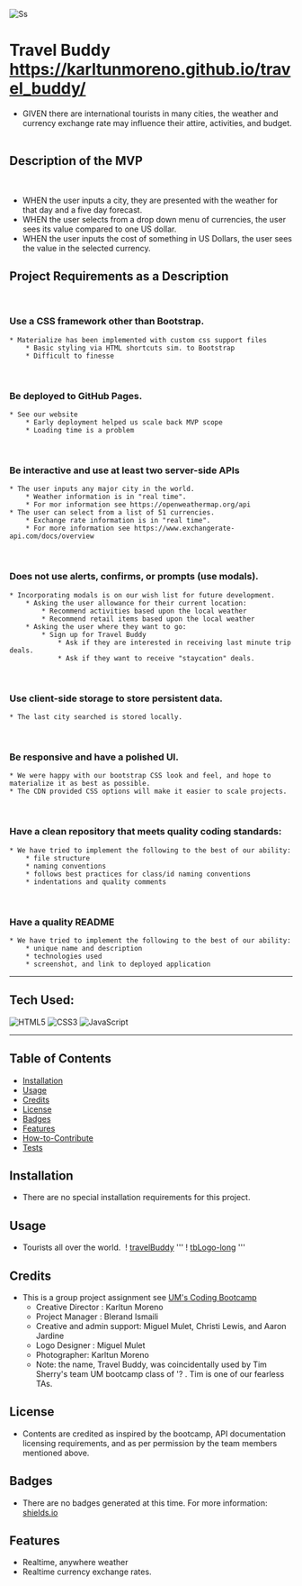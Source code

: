 ![Ss](https://karltunmoreno.github.io/My-Portfolio/assets/images/7777.jpg)

# Travel Buddy https://karltunmoreno.github.io/travel_buddy/
* GIVEN there are international tourists in many cities, the weather and currency exchange rate may influence their attire, activities, and budget.
​
## Description of the MVP
​
* WHEN the user inputs a city, they are presented with the weather for that day and a five day forecast.
* WHEN the user selects from a drop down menu of currencies, the user sees its value compared to one US dollar.
* WHEN the user inputs the cost of something in US Dollars, the user sees the value in the selected currency.
​
## Project Requirements as a Description
​
### Use a CSS framework other than Bootstrap.
    * Materialize has been implemented with custom css support files
        * Basic styling via HTML shortcuts sim. to Bootstrap
        * Difficult to finesse
​
### Be deployed to GitHub Pages.
    * See our website
        * Early deployment helped us scale back MVP scope
        * Loading time is a problem 
​
### Be interactive and use at least two server-side APIs
    * The user inputs any major city in the world.
        * Weather information is in "real time".
        * For mor information see https://openweathermap.org/api
    * The user can select from a list of 51 currencies.
        * Exchange rate information is in "real time".
        * For more information see https://www.exchangerate-api.com/docs/overview
​
### Does not use alerts, confirms, or prompts (use modals).
    * Incorporating modals is on our wish list for future development.
        * Asking the user allowance for their current location:
            * Recommend activities based upon the local weather
            * Recommend retail items based upon the local weather
        * Asking the user where they want to go:
            * Sign up for Travel Buddy
                * Ask if they are interested in receiving last minute trip deals.
                * Ask if they want to receive "staycation" deals.
​
### Use client-side storage to store persistent data.
    * The last city searched is stored locally.
​
### Be responsive and have a polished UI.
    * We were happy with our bootstrap CSS look and feel, and hope to materialize it as best as possible.
    * The CDN provided CSS options will make it easier to scale projects.
​
### Have a clean repository that meets quality coding standards:
    * We have tried to implement the following to the best of our ability:
        * file structure
        * naming conventions
        * follows best practices for class/id naming conventions
        * indentations and quality comments
​
### Have a quality README
    * We have tried to implement the following to the best of our ability:
        * unique name and description
        * technologies used
        * screenshot, and link to deployed application
________________________________________________________________________________________________________________________________________________________________
## Tech Used:
![HTML5](https://img.shields.io/badge/html5-%23E34F26.svg?logo=html5&logoColor=white&style=for-the-badge)
![CSS3](https://img.shields.io/badge/css3-%231572B6.svg?logo=css3&logoColor=white&style=for-the-badge)
![JavaScript](https://img.shields.io/badge/-JavaScript-%23F7DF1C?style=flat-square&logo=javascript&logoColor=000000&color=d1b01f)

________________________________________________________________________________________________________________________________________________________________
## Table of Contents
* [Installation](#installation)
* [Usage](#usage)
* [Credits](#credits)
* [License](#license)
* [Badges](#badges)
* [Features](#features)
* [How-to-Contribute](#how-to-contribute)
* [Tests](#tests)
​
## Installation
* There are no special installation requirements for this project.
​
## Usage
* Tourists all over the world.
​
! [travelBuddy](assets/images/screenshot-travelBuddy.png)
'''
! [tbLogo-long](assets/images/tbLogo-long.png)
'''
​
## Credits
* This is a group project assignment see [UM's Coding Bootcamp](https://bootcamp.miami.edu/coding/)
    * Creative Director : Karltun Moreno
    * Project Manager : Blerand Ismaili
    * Creative and admin support: Miguel Mulet, Christi Lewis, and Aaron Jardine
    * Logo Designer : Miguel Mulet
    * Photographer: Karltun Moreno
    * Note: the name, Travel Buddy, was coincidentally used by Tim Sherry's team UM bootcamp class of '? . Tim is one of our fearless TAs.
​
## License
* Contents are credited as inspired by the bootcamp, API documentation licensing requirements, and as per permission by the team members mentioned above. 
​
## Badges
* There are no badges generated at this time. For more information: [shields.io](https://shields.io/)
​
## Features
* Realtime, anywhere weather
* Realtime currency exchange rates.
​
